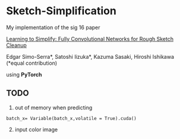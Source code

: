 # Sketch-Simplification
My implementation of the sig 16 paper 

[Learning to Simplify: Fully Convolutional Networks for Rough Sketch Cleanup](http://hi.cs.waseda.ac.jp/~esimo/en/research/sketch/)

Edgar Simo-Serra*, Satoshi Iizuka*, Kazuma Sasaki, Hiroshi Ishikawa   (*equal contribution)

using **PyTorch**

## TODO
1. out of memory when predicting
```
batch_x= Variable(batch_x,volatile = True).cuda()
```
2. input color image